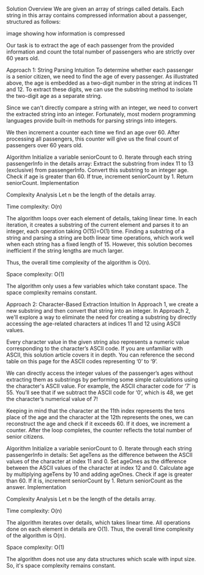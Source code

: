 Solution
Overview
We are given an array of strings called details. Each string in this array contains compressed information about a passenger, structured as follows:

image showing how information is compressed

Our task is to extract the age of each passenger from the provided information and count the total number of passengers who are strictly over 60 years old.

Approach 1: String Parsing
Intuition
To determine whether each passenger is a senior citizen, we need to find the age of every passenger. As illustrated above, the age is embedded as a two-digit number in the string at indices 11 and 12. To extract these digits, we can use the substring method to isolate the two-digit age as a separate string.

Since we can't directly compare a string with an integer, we need to convert the extracted string into an integer. Fortunately, most modern programming languages provide built-in methods for parsing strings into integers.

We then increment a counter each time we find an age over 60. After processing all passengers, this counter will give us the final count of passengers over 60 years old.

Algorithm
Initialize a variable seniorCount to 0.
Iterate through each string passengerInfo in the details array:
Extract the substring from index 11 to 13 (exclusive) from passengerInfo.
Convert this substring to an integer age.
Check if age is greater than 60.
If true, increment seniorCount by 1.
Return seniorCount.
Implementation

Complexity Analysis
Let n be the length of the details array.

Time complexity: O(n)

The algorithm loops over each element of details, taking linear time. In each iteration, it creates a substring of the current element and parses it to an integer, each operation taking O(15)=O(1) time. Finding a substring of a string and parsing a string are both linear time operations, which work well when each string has a fixed length of 15. However, this solution becomes inefficient if the string lengths are much larger.

Thus, the overall time complexity of the algorithm is O(n).

Space complexity: O(1)

The algorithm only uses a few variables which take constant space. The space complexity remains constant.

Approach 2: Character-Based Extraction
Intuition
In Approach 1, we create a new substring and then convert that string into an integer. In Approach 2, we'll explore a way to eliminate the need for creating a substring by directly accessing the age-related characters at indices 11 and 12 using ASCII values.

Every character value in the given string also represents a numeric value corresponding to the character’s ASCII code. If you are unfamiliar with ASCII, this solution article covers it in depth. You can reference the second table on this page for the ASCII codes representing ‘0’ to ‘9’.

We can directly access the integer values of the passenger’s ages without extracting them as substrings by performing some simple calculations using the character's ASCII value. For example, the ASCII character code for ‘7’ is 55. You’ll see that if we subtract the ASCII code for ‘0’, which is 48, we get the character’s numerical value of 7!

Keeping in mind that the character at the 11th index represents the tens place of the age and the character at the 12th represents the ones, we can reconstruct the age and check if it exceeds 60. If it does, we increment a counter. After the loop completes, the counter reflects the total number of senior citizens.

Algorithm
Initialize a variable seniorCount to 0.
Iterate through each string passengerInfo in details:
Set ageTens as the difference between the ASCII values of the character at index 11 and 0.
Set ageOnes as the difference between the ASCII values of the character at index 12 and 0.
Calculate age by multiplying ageTens by 10 and adding ageOnes.
Check if age is greater than 60.
If it is, increment seniorCount by 1.
Return seniorCount as the answer.
Implementation

Complexity Analysis
Let n be the length of the details array.

Time complexity: O(n)

The algorithm iterates over details, which takes linear time. All operations done on each element in details are O(1). Thus, the overall time complexity of the algorithm is O(n).

Space complexity: O(1)

The algorithm does not use any data structures which scale with input size. So, it's space complexity remains constant.